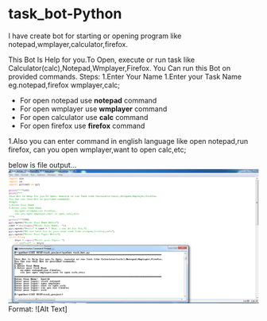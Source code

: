 # task_bot-Python
I have create bot for starting  or opening program like notepad,wmplayer,calculator,firefox.

This Bot Is Help for you.To Open, execute or run task like Calculator(calc),Notepad,Wmplayer,Firefox.
You Can run this Bot on provided commands.
Steps:
1.Enter Your Name
1.Enter your Task Name
    eg.notepad,firefox wmplayer,calc;
* For open notepad use **notepad** command
* For open wmplayer use **wmplayer** command
* For open calculator use **calc** command
* For open firefox use **firefox** command

1.Also you can enter command in english language like
  open notepad,run firefox,
can you open wmplayer,want to open calc,etc;

below is file output...
![GitHub Logo](task_bot_output.png)
Format: ![Alt Text]
